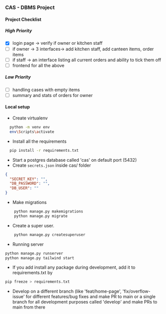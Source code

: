 ### CAS - DBMS Project

#### Project Checklist

##### High Priority

- [x] login page -> verify if owner or kitchen staff
- [ ] if owner -> 3 interfaces-> add kitchen staff, add canteen items, order items
- [ ] if staff -> an interface listing all current orders and ability to tick them off
- [ ] frontend for all the above

##### Low Priority

- [ ] handling cases with empty items
- [ ] summary and stats of orders for owner

#### Local setup

- Create virtualenv

```bash
  python -m venv env
  env\Scripts\activate
```

- Install all the requirements

```bash
  pip install -r requirements.txt
```

- Start a postgres database called 'cas' on default port (5432)
- Create `secrets.json` inside cas/ folder

```json
{
  "SECRET_KEY": "",
  "DB_PASSWORD": "",
  "DB_USER": ""
}
```

- Make migrations

```bash
    python manage.py makemigrations
    python manage.py migrate
```

- Create a super user.

```bash
    python manage.py createsuperuser
```

- Running server

```bash
python manage.py runserver
python manage.py tailwind start
```

- If you add install any package during development, add it to requirements.txt by

```bash
pip freeze > requirements.txt
```

- Develop on a different branch (like 'feat/home-page', 'fix/overflow-issue' for different features/bug fixes and make PR to main or a single branch for all development purposes called 'develop' and make PRs to main from there
